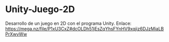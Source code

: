 # Unity-Juego-2D
Desarrollo de un juego en 2D con el programa Unity.
Enlace: https://mega.nz/file/P1xU3CxZ#dcOLDh51jEsZqYhsFYnHV9xqjiz6DJzMiaLBPrXwvWw
